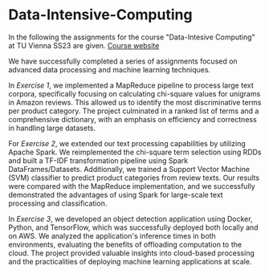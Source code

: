# Data-Intensive-Computing

In the following the assignments for the course "Data-Intesive Computing" at TU Vienna SS23 are given. [Course website](https://tiss.tuwien.ac.at/course/courseDetails.xhtml?courseNr=194048&semester=2023S&dswid=2209&dsrid=82) 

We have successfully completed a series of assignments focused on advanced data processing and machine learning techniques.

In *Exercise 1*, we implemented a MapReduce pipeline to process large text corpora, specifically focusing on calculating chi-square values for unigrams in Amazon reviews. This allowed us to identify the most discriminative terms per product category. The project culminated in a ranked list of terms and a comprehensive dictionary, with an emphasis on efficiency and correctness in handling large datasets.

For *Exercise 2*, we extended our text processing capabilities by utilizing Apache Spark. We reimplemented the chi-square term selection using RDDs and built a TF-IDF transformation pipeline using Spark DataFrames/Datasets. Additionally, we trained a Support Vector Machine (SVM) classifier to predict product categories from review texts. Our results were compared with the MapReduce implementation, and we successfully demonstrated the advantages of using Spark for large-scale text processing and classification.

In *Exercise 3*, we developed an object detection application using Docker, Python, and TensorFlow, which was successfully deployed both locally and on AWS. We analyzed the application's inference times in both environments, evaluating the benefits of offloading computation to the cloud. The project provided valuable insights into cloud-based processing and the practicalities of deploying machine learning applications at scale.
